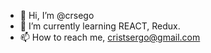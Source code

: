 - 👋 Hi, I’m @crsego  
- 🌱 I’m currently learning REACT, Redux.
- 📫 How to reach me, cristsergo@gmail.com 

<!---
crsego/crsego is a ✨ special ✨ repository because its `README.md` (this file) appears on your GitHub profile.
You can click the Preview link to take a look at your changes.
--->
